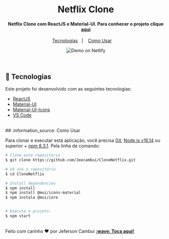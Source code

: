 <h1 align="center">
    Netflix Clone
</h1>

<h4 align="center">
  Netflix Clone com ReactJS e Material-UI. Para conhecer o projeto clique <a href="https://clone-netflix-jef.vercel.app/"><strong>aqui</a></strong> 
</h4>

<p align="center">
  <a href="#rocket-tecnologias">Tecnologias</a>&nbsp;&nbsp;&nbsp;|&nbsp;&nbsp;&nbsp;
  <a href="#information_source-como-usar">Como Usar</a>&nbsp;&nbsp;&nbsp;&nbsp;&nbsp;&nbsp;
</p>


<p align="center">
  <img alt="Demo on Netlify" src="src/assets/toReadme/NetflixClone.gif">
</p>
<br>

## :rocket: Tecnologias

Este projeto foi desenvolvido com as seguintes tecnologias:

-  [ReactJS](https://reactjs.org/)
-  [Material-UI](https://mui.com/)
-  [Material-UI-Icons](https://mui.com/material-ui/icons/)
-  [VS Code][vc]

<br>
## :information_source: Como Usar

Para clonar e executar está aplicação, você precisa [Git](https://git-scm.com), [Node.js v16.14][nodejs] ou superior + [npm 8.3.1][npm]. Pela linha de comando:


```bash
# Clone este repositorio
$ git clone https://github.com/Jeecambui/CloneNetflix.git

# Vá até o repositório
$ cd CloneNetflix

# Install dependencies
$ npm install
$ npm install @mui/icons-material
$ npm instala @mui/core


# Execute o projeto:
$ npm start
```

<br>
Feito com carinho ♥ por Jeferson Cambui <a href="https://www.linkedin.com/in/jefersoncambui/"><strong>:wave: Toca aqui!</a></strong>


[nodejs]: https://nodejs.org/
[npm]: https://www.npmjs.com//
[vc]: https://code.visualstudio.com/
